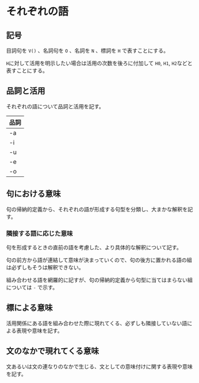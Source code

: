 # それぞれの語

## 記号

目詞句を `V()` 、名詞句を `O` 、名詞を `N` 、標詞を `H` で表すことにする。

`H`に対して活用を明示したい場合は活用の次数を後ろに付加して `H0`, `H1`, `H2`などと表すことにする。

## 品詞と活用

それぞれの語について品詞と活用を記す。

品詞|
-|
-a|
-i|
-u|
-e|
-o|


## 句における意味

句の帰納的定義から、それぞれの語が形成する句型を分類し、大まかな解釈を記す。

### 隣接する語に応じた意味

句を形成するときの直前の語を考慮した、より具体的な解釈について記す。

句の前方から語が連結して意味が決まっていくので、句の後方に置かれる語の組は必ずしもそうは解釈できない。

組み合わせる語を網羅的に記すが、句の帰納的定義から句型に当てはまらない組については `-` で示す。

## 標による意味

活用関係にある語を組み合わせた際に現れてくる、必ずしも隣接していない語による表現や意味を記す。

## 文のなかで現れてくる意味

文あるいは文の連なりのなかで生じる、文としての意味付けに関する表現や意味を記す。
